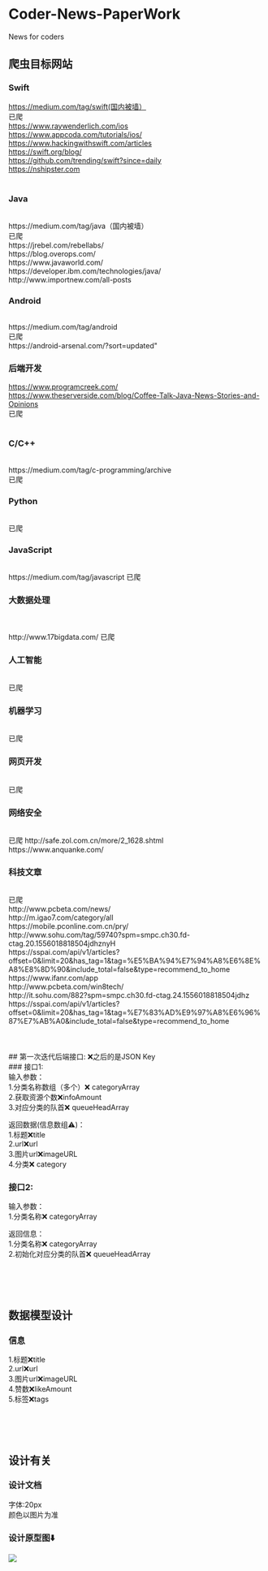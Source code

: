 # Coder-News-PaperWork
News for coders

## 爬虫目标网站

### Swift
https://medium.com/tag/swift(国内被墙）
<br>
已爬
<br>
https://www.raywenderlich.com/ios <br>
https://www.appcoda.com/tutorials/ios/
<br>
https://www.hackingwithswift.com/articles
<br>
https://swift.org/blog/
<br>
https://github.com/trending/swift?since=daily
<br>
https://nshipster.com
<br>
<br>

### Java
<br>
https://medium.com/tag/java（国内被墙）
<br>
已爬
<br>
https://jrebel.com/rebellabs/
<br>
https://blog.overops.com/
<br>
https://www.javaworld.com/
<br>
https://developer.ibm.com/technologies/java/
<br>
http://www.importnew.com/all-posts
<br>

### Android
<br>
https://medium.com/tag/android
<br>
已爬
<br>
https://android-arsenal.com/?sort=updated"
<br>

### 后端开发
https://www.programcreek.com/
<br>
https://www.theserverside.com/blog/Coffee-Talk-Java-News-Stories-and-Opinions
<br>
已爬
<br>
<br>

### C/C++
<br>
https://medium.com/tag/c-programming/archive
<br>
已爬
<br>

### Python
<br>
已爬
<br>

### JavaScript
<br>
https://medium.com/tag/javascript
已爬
<br>

### 大数据处理
<br>
<br>
http://www.17bigdata.com/
已爬
<br>

### 人工智能
<br>
已爬
<br>

### 机器学习
<br>
已爬
<br>

### 网页开发
<br>
已爬
<br>

### 网络安全
<br>
已爬
http://safe.zol.com.cn/more/2_1628.shtml
<br>
https://www.anquanke.com/
<br>

### 科技文章
<br>
已爬
<br>
http://www.pcbeta.com/news/
<br>
http://m.igao7.com/category/all
<br>
https://mobile.pconline.com.cn/pry/
<br>
http://www.sohu.com/tag/59740?spm=smpc.ch30.fd-ctag.20.1556018818504jdhznyH
<br>
https://sspai.com/api/v1/articles?offset=0&limit=20&has_tag=1&tag=%E5%BA%94%E7%94%A8%E6%8E%A8%E8%8D%90&include_total=false&type=recommend_to_home
<br>
https://www.ifanr.com/app
<br>
http://www.pcbeta.com/win8tech/
<br>
http://it.sohu.com/882?spm=smpc.ch30.fd-ctag.24.1556018818504jdhz
<br>
https://sspai.com/api/v1/articles?offset=0&limit=20&has_tag=1&tag=%E7%83%AD%E9%97%A8%E6%96%87%E7%AB%A0&include_total=false&type=recommend_to_home
<br>

<br>
<br>
<br>
## 第一次迭代后端接口:
❌之后的是JSON Key<br>
### 接口1:<br>
输入参数：<br>
1.分类名称数组（多个）❌ categoryArray<br>
2.获取资源个数❌infoAmount<br>
3.对应分类的队首❌ queueHeadArray<br>

返回数据(信息数组⚠️)：<br>
1.标题❌title<br>
2.url❌url<br>
3.图片url❌imageURL<br>
4.分类❌ category


### 接口2:<br>
输入参数：<br>
1.分类名称❌ categoryArray <br>

返回信息：<br>
1.分类名称❌ categoryArray <br>
2.初始化对应分类的队首❌ queueHeadArray<br>

<br><br><br>
## 数据模型设计

### 信息
1.标题❌title<br>
2.url❌url<br>
3.图片url❌imageURL<br>
4.赞数❌likeAmount<br>
5.标签❌tags<br>

<br><br><br>

## 设计有关

### 设计文档
字体:20px <br>
颜色以图片为准<br>

### 设计原型图⬇️
<img src ="https://raw.githubusercontent.com/FinchFeng/Coder-News-PaperWork/master/设计原型图/designImage.png">
